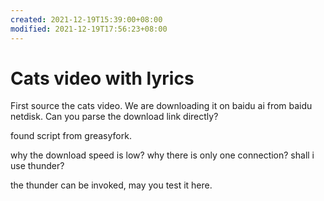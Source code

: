 ```yaml
---
created: 2021-12-19T15:39:00+08:00
modified: 2021-12-19T17:56:23+08:00
---
```


# Cats video with lyrics

First source the cats video. We are downloading it on baidu ai from baidu netdisk.
Can you parse the download link directly?

found script from greasyfork.

why the download speed is low? why there is only one connection? shall i use thunder?

the thunder can be invoked, may you test it here.
